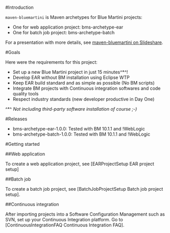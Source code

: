 #Introduction

`maven-bluemartini` is Maven archetypes for Blue Martini projects:
* One for web application project: bms-archetype-ear
* One for batch job project: bms-archetype-batch


For a presentation with more details, see [maven-bluemartini on Slideshare](http://www.slideshare.net/yrob/mavenbluemartini-presentation).

#Goals

Here were the requirements for this project:
* Set up a new Blue Martini project in just 15 minutes^*^!
* Develop EAR without BM installation using Eclipse WTP
* Keep EAR build standard and as simple as possible (No BM scripts)
* Integrate BM projects with Continuous integration softwares and code quality tools
* Respect industry standards (new developer productive in Day One)

^*^ _Not including third-party software installation of course ;-)_

#Releases

* bms-archetype-ear-1.0.0: Tested with BM 10.1.1 and !WebLogic
* bms-archetype-batch-1.0.0: Tested with BM 10.1.1 and !WebLogic

#Getting started

##Web application

To create a web application project, see [EARProjectSetup EAR project setup]

##Batch job

To create a batch job project, see [BatchJobProjectSetup Batch job project setup].

##Continuous integration

After importing projects into a Software Configuration Management such as SVN, set up your Continuous Integration platform. Go to [ContinuousIntegrationFAQ Continuous Integration FAQ].

